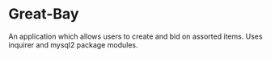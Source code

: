 # Great-Bay
An application which allows users to create and bid on assorted items. Uses inquirer and mysql2 package modules.
